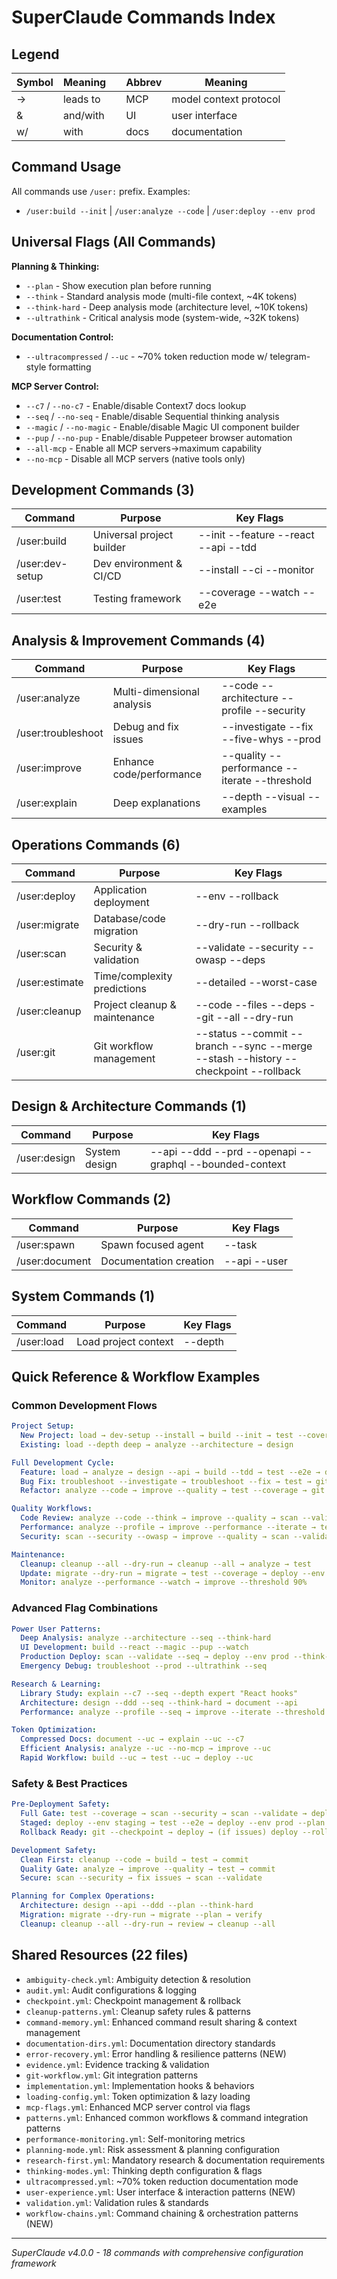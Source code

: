 # SuperClaude Commands Index

## Legend

| Symbol | Meaning  |     | Abbrev | Meaning                |
| ------ | -------- | --- | ------ | ---------------------- |
| →      | leads to |     | MCP    | model context protocol |
| &      | and/with |     | UI     | user interface         |
| w/     | with     |     | docs   | documentation          |

## Command Usage

All commands use `/user:` prefix. Examples:

- `/user:build --init` | `/user:analyze --code` | `/user:deploy --env prod`

## Universal Flags (All Commands)

**Planning & Thinking:**

- `--plan` - Show execution plan before running
- `--think` - Standard analysis mode (multi-file context, ~4K tokens)
- `--think-hard` - Deep analysis mode (architecture level, ~10K tokens)
- `--ultrathink` - Critical analysis mode (system-wide, ~32K tokens)

**Documentation Control:**

- `--ultracompressed` / `--uc` - ~70% token reduction mode w/ telegram-style formatting

**MCP Server Control:**

- `--c7` / `--no-c7` - Enable/disable Context7 docs lookup
- `--seq` / `--no-seq` - Enable/disable Sequential thinking analysis
- `--magic` / `--no-magic` - Enable/disable Magic UI component builder
- `--pup` / `--no-pup` - Enable/disable Puppeteer browser automation
- `--all-mcp` - Enable all MCP servers→maximum capability
- `--no-mcp` - Disable all MCP servers (native tools only)

## Development Commands (3)

| Command         | Purpose                   | Key Flags                            |
| --------------- | ------------------------- | ------------------------------------ |
| /user:build     | Universal project builder | --init --feature --react --api --tdd |
| /user:dev-setup | Dev environment & CI/CD   | --install --ci --monitor             |
| /user:test      | Testing framework         | --coverage --watch --e2e             |

## Analysis & Improvement Commands (4)

| Command            | Purpose                    | Key Flags                                     |
| ------------------ | -------------------------- | --------------------------------------------- |
| /user:analyze      | Multi-dimensional analysis | --code --architecture --profile --security    |
| /user:troubleshoot | Debug and fix issues       | --investigate --fix --five-whys --prod        |
| /user:improve      | Enhance code/performance   | --quality --performance --iterate --threshold |
| /user:explain      | Deep explanations          | --depth --visual --examples                   |

## Operations Commands (6)

| Command        | Purpose                       | Key Flags                                                                           |
| -------------- | ----------------------------- | ----------------------------------------------------------------------------------- |
| /user:deploy   | Application deployment        | --env --rollback                                                                    |
| /user:migrate  | Database/code migration       | --dry-run --rollback                                                                |
| /user:scan     | Security & validation         | --validate --security --owasp --deps                                                |
| /user:estimate | Time/complexity predictions   | --detailed --worst-case                                                             |
| /user:cleanup  | Project cleanup & maintenance | --code --files --deps --git --all --dry-run                                         |
| /user:git      | Git workflow management       | --status --commit --branch --sync --merge --stash --history --checkpoint --rollback |

## Design & Architecture Commands (1)

| Command      | Purpose       | Key Flags                                               |
| ------------ | ------------- | ------------------------------------------------------- |
| /user:design | System design | --api --ddd --prd --openapi --graphql --bounded-context |

## Workflow Commands (2)

| Command        | Purpose                | Key Flags    |
| -------------- | ---------------------- | ------------ |
| /user:spawn    | Spawn focused agent    | --task       |
| /user:document | Documentation creation | --api --user |

## System Commands (1)

| Command    | Purpose              | Key Flags |
| ---------- | -------------------- | --------- |
| /user:load | Load project context | --depth   |

## Quick Reference & Workflow Examples

### Common Development Flows

```yaml
Project Setup:
  New Project: load → dev-setup --install → build --init → test --coverage
  Existing: load --depth deep → analyze --architecture → design

Full Development Cycle:
  Feature: load → analyze → design --api → build --tdd → test --e2e → deploy
  Bug Fix: troubleshoot --investigate → troubleshoot --fix → test → git --commit
  Refactor: analyze --code → improve --quality → test --coverage → git --commit

Quality Workflows:
  Code Review: analyze --code --think → improve --quality → scan --validate
  Performance: analyze --profile → improve --performance --iterate → test
  Security: scan --security --owasp → improve --quality → scan --validate

Maintenance:
  Cleanup: cleanup --all --dry-run → cleanup --all → analyze → test
  Update: migrate --dry-run → migrate → test --coverage → deploy --env staging
  Monitor: analyze --performance --watch → improve --threshold 90%
```

### Advanced Flag Combinations

```yaml
Power User Patterns:
  Deep Analysis: analyze --architecture --seq --think-hard
  UI Development: build --react --magic --pup --watch
  Production Deploy: scan --validate --seq → deploy --env prod --think-hard
  Emergency Debug: troubleshoot --prod --ultrathink --seq

Research & Learning:
  Library Study: explain --c7 --seq --depth expert "React hooks"
  Architecture: design --ddd --seq --think-hard → document --api
  Performance: analyze --profile --seq → improve --iterate --threshold 95%

Token Optimization:
  Compressed Docs: document --uc → explain --uc --c7
  Efficient Analysis: analyze --uc --no-mcp → improve --uc
  Rapid Workflow: build --uc → test --uc → deploy --uc
```

### Safety & Best Practices

```yaml
Pre-Deployment Safety:
  Full Gate: test --coverage → scan --security → scan --validate → deploy
  Staged: deploy --env staging → test --e2e → deploy --env prod --plan
  Rollback Ready: git --checkpoint → deploy → (if issues) deploy --rollback

Development Safety:
  Clean First: cleanup --code → build → test → commit
  Quality Gate: analyze → improve --quality → test → commit
  Secure: scan --security → fix issues → scan --validate

Planning for Complex Operations:
  Architecture: design --api --ddd --plan --think-hard
  Migration: migrate --dry-run → migrate --plan → verify
  Cleanup: cleanup --all --dry-run → review → cleanup --all
```

## Shared Resources (22 files)

- `ambiguity-check.yml`: Ambiguity detection & resolution
- `audit.yml`: Audit configurations & logging
- `checkpoint.yml`: Checkpoint management & rollback
- `cleanup-patterns.yml`: Cleanup safety rules & patterns
- `command-memory.yml`: Enhanced command result sharing & context management
- `documentation-dirs.yml`: Documentation directory standards
- `error-recovery.yml`: Error handling & resilience patterns (NEW)
- `evidence.yml`: Evidence tracking & validation
- `git-workflow.yml`: Git integration patterns
- `implementation.yml`: Implementation hooks & behaviors
- `loading-config.yml`: Token optimization & lazy loading
- `mcp-flags.yml`: Enhanced MCP server control via flags
- `patterns.yml`: Enhanced common workflows & command integration patterns
- `performance-monitoring.yml`: Self-monitoring metrics
- `planning-mode.yml`: Risk assessment & planning configuration
- `research-first.yml`: Mandatory research & documentation requirements
- `thinking-modes.yml`: Thinking depth configuration & flags
- `ultracompressed.yml`: ~70% token reduction documentation mode
- `user-experience.yml`: User interface & interaction patterns (NEW)
- `validation.yml`: Validation rules & standards
- `workflow-chains.yml`: Command chaining & orchestration patterns (NEW)

---

_SuperClaude v4.0.0 - 18 commands with comprehensive configuration framework_


